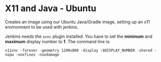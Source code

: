 # X11 and Java - Ubuntu

Creates an image using our Ubuntu Java/Gradle image, setting up an x11 environment to be used with jenkins.

Jenkins needs the ``xvnc`` plugin installed. You have to set the __minimum__ and __maximum__ display number to __1__. The command line is:

	x11vnc -forever -geometry 1200x800 -display :$DISPLAY_NUMBER -shared -nopw -noxfixes -noxdamage
